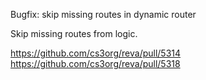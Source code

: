 Bugfix: skip missing routes in dynamic router

Skip missing routes from logic.

https://github.com/cs3org/reva/pull/5314
https://github.com/cs3org/reva/pull/5318

